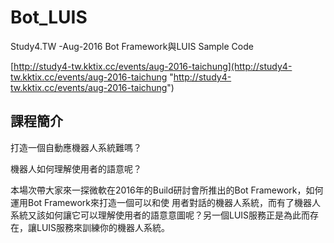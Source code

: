 # Bot_LUIS

Study4.TW -Aug-2016 Bot Framework與LUIS Sample Code 

[http://study4-tw.kktix.cc/events/aug-2016-taichung](http://study4-tw.kktix.cc/events/aug-2016-taichung "http://study4-tw.kktix.cc/events/aug-2016-taichung")

## 課程簡介 ##
打造一個自動應機器人系統難嗎？

機器人如何理解使用者的語意呢？

本場次帶大家來一探微軟在2016年的Build研討會所推出的Bot Framework，如何運用Bot Framework來打造一個可以和使 用者對話的機器人系統，而有了機器人系統又該如何讓它可以理解使用者的語意意圖呢？另一個LUIS服務正是為此而存 在，讓LUIS服務來訓練你的機器人系統。

